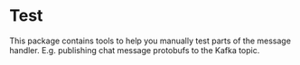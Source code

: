 # Test

This package contains tools to help you manually test parts of the message handler.
E.g. publishing chat message protobufs to the Kafka topic.